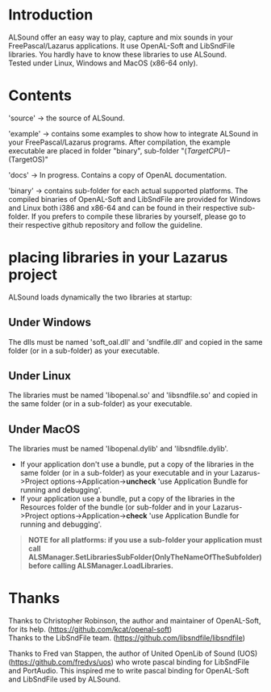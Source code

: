 # Introduction

ALSound offer an easy way to play, capture and mix sounds in your FreePascal/Lazarus applications. It use OpenAL-Soft and LibSndFile libraries. You hardly have to know these libraries to use ALSound.  
Tested under Linux, Windows and MacOS (x86-64 only).

# Contents

'source' -> the source of ALSound.

'example' -> contains some examples to show how to integrate ALSound in your FreePascal/Lazarus programs. After compilation, the example executable are placed in folder "binary", sub-folder "$(TargetCPU)-$(TargetOS)"

'docs' -> In progress. Contains a copy of OpenAL documentation.

'binary' -> contains sub-folder for each actual supported platforms. The compiled binaries of OpenAL-Soft and LibSndFile are provided for Windows and Linux both i386 and x86-64 and can be found in their respective sub-folder. If you prefers to compile these libraries by yourself, please go to their respective github repository and follow the guideline.  
# placing libraries in your Lazarus project

ALSound loads dynamically the two libraries at startup:

## Under Windows
The dlls must be named 'soft_oal.dll' and 'sndfile.dll' and copied in the same folder (or in a sub-folder) as your executable.

## Under Linux
The libraries must be named 'libopenal.so' and 'libsndfile.so' and copied in the same folder (or in a sub-folder) as your executable.

## Under MacOS
The libraries must be named 'libopenal.dylib' and 'libsndfile.dylib'.
- If your application don't use a bundle, put a copy of the libraries in the same folder (or in a sub-folder) as your executable and in your Lazarus->Project options->Application->**uncheck** 'use Application Bundle for running and debugging'.
- If your application use a bundle, put a copy of the libraries in the Resources folder of the bundle (or sub-folder and in your Lazarus->Project options->Application->**check** 'use Application Bundle for running and debugging'.

> **NOTE for all platforms: if you use a sub-folder your application must call ALSManager.SetLibrariesSubFolder(OnlyTheNameOfTheSubfolder) before calling ALSManager.LoadLibraries.**

# Thanks
Thanks to Christopher Robinson, the author and maintainer of OpenAL-Soft, for its help. (https://github.com/kcat/openal-soft)  
Thanks to the LibSndFile team. (https://github.com/libsndfile/libsndfile)  

Thanks to Fred van Stappen, the author of United OpenLib of Sound (UOS) (https://github.com/fredvs/uos) who wrote pascal binding for LibSndFile and PortAudio. This inspired me to write pascal binding for OpenAL-Soft and LibSndFile used by ALSound.


